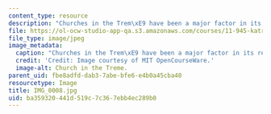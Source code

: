 ```yaml
---
content_type: resource
description: "Churches in the Trem\xE9 have been a major factor in its recovery."
file: https://ol-ocw-studio-app-qa.s3.amazonaws.com/courses/11-945-katrina-practicum-spring-2006/ba359320441d519c7c367ebb4ec289b0_IMG_0008.jpg
file_type: image/jpeg
image_metadata:
  caption: "Churches in the Trem\xE9 have been a major factor in its recovery."
  credit: 'Credit: Image courtesy of MIT OpenCourseWare.'
  image-alt: Church in the Treme.
parent_uid: fbe8adfd-dab3-7abe-bfe6-e4b0a45cba40
resourcetype: Image
title: IMG_0008.jpg
uid: ba359320-441d-519c-7c36-7ebb4ec289b0
---
```

